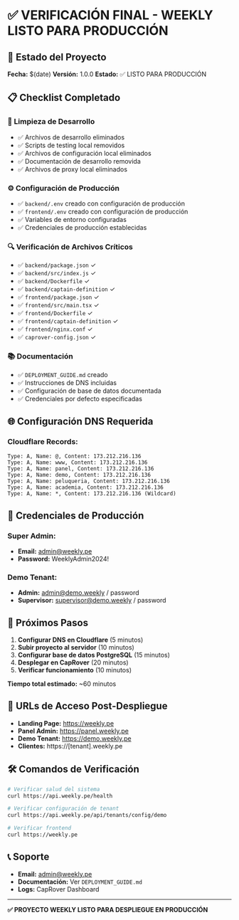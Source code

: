 # ✅ VERIFICACIÓN FINAL - WEEKLY LISTO PARA PRODUCCIÓN

## 🎯 Estado del Proyecto
**Fecha:** $(date)
**Versión:** 1.0.0
**Estado:** ✅ LISTO PARA PRODUCCIÓN

## 📋 Checklist Completado

### 🧹 Limpieza de Desarrollo
- ✅ Archivos de desarrollo eliminados
- ✅ Scripts de testing local removidos
- ✅ Archivos de configuración local eliminados
- ✅ Documentación de desarrollo removida
- ✅ Archivos de proxy local eliminados

### ⚙️ Configuración de Producción
- ✅ `backend/.env` creado con configuración de producción
- ✅ `frontend/.env` creado con configuración de producción
- ✅ Variables de entorno configuradas
- ✅ Credenciales de producción establecidas

### 🔍 Verificación de Archivos Críticos
- ✅ `backend/package.json` ✓
- ✅ `backend/src/index.js` ✓
- ✅ `backend/Dockerfile` ✓
- ✅ `backend/captain-definition` ✓
- ✅ `frontend/package.json` ✓
- ✅ `frontend/src/main.tsx` ✓
- ✅ `frontend/Dockerfile` ✓
- ✅ `frontend/captain-definition` ✓
- ✅ `frontend/nginx.conf` ✓
- ✅ `caprover-config.json` ✓

### 📚 Documentación
- ✅ `DEPLOYMENT_GUIDE.md` creado
- ✅ Instrucciones de DNS incluidas
- ✅ Configuración de base de datos documentada
- ✅ Credenciales por defecto especificadas

## 🌐 Configuración DNS Requerida

### Cloudflare Records:
```
Type: A, Name: @, Content: 173.212.216.136
Type: A, Name: www, Content: 173.212.216.136
Type: A, Name: panel, Content: 173.212.216.136
Type: A, Name: demo, Content: 173.212.216.136
Type: A, Name: peluqueria, Content: 173.212.216.136
Type: A, Name: academia, Content: 173.212.216.136
Type: A, Name: *, Content: 173.212.216.136 (Wildcard)
```

## 🔐 Credenciales de Producción

### Super Admin:
- **Email:** admin@weekly.pe
- **Password:** WeeklyAdmin2024!

### Demo Tenant:
- **Admin:** admin@demo.weekly / password
- **Supervisor:** supervisor@demo.weekly / password

## 🚀 Próximos Pasos

1. **Configurar DNS en Cloudflare** (5 minutos)
2. **Subir proyecto al servidor** (10 minutos)
3. **Configurar base de datos PostgreSQL** (15 minutos)
4. **Desplegar en CapRover** (20 minutos)
5. **Verificar funcionamiento** (10 minutos)

**Tiempo total estimado:** ~60 minutos

## 📱 URLs de Acceso Post-Despliegue

- **Landing Page:** https://weekly.pe
- **Panel Admin:** https://panel.weekly.pe
- **Demo Tenant:** https://demo.weekly.pe
- **Clientes:** https://[tenant].weekly.pe

## 🛠️ Comandos de Verificación

```bash
# Verificar salud del sistema
curl https://api.weekly.pe/health

# Verificar configuración de tenant
curl https://api.weekly.pe/api/tenants/config/demo

# Verificar frontend
curl https://weekly.pe
```

## 📞 Soporte

- **Email:** admin@weekly.pe
- **Documentación:** Ver `DEPLOYMENT_GUIDE.md`
- **Logs:** CapRover Dashboard

---

**✅ PROYECTO WEEKLY LISTO PARA DESPLIEGUE EN PRODUCCIÓN**
